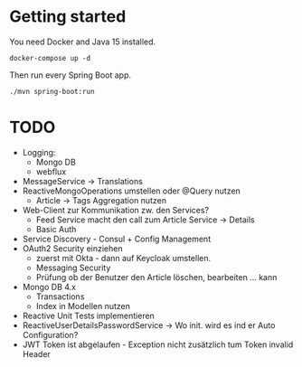 # Getting started

You need Docker and Java 15 installed.
	
	docker-compose up -d

Then run every Spring Boot app.

    ./mvn spring-boot:run

# TODO
* Logging:
  * Mongo DB
  * webflux
* MessageService -> Translations  
* ReactiveMongoOperations umstellen oder @Query nutzen
  * Article -> Tags Aggregation nutzen
* Web-Client zur Kommunikation zw. den Services?
  * Feed Service macht den call zum Article Service -> Details
  * Basic Auth
* Service Discovery - Consul + Config Management  
* OAuth2 Security einziehen
  * zuerst mit Okta - dann auf Keycloak umstellen.
  * Messaging Security
  * Prüfung ob der Benutzer den Article löschen, bearbeiten ... kann
* Mongo DB 4.x 
  * Transactions
  * Index in Modellen nutzen
* Reactive Unit Tests implementieren
* ReactiveUserDetailsPasswordService -> Wo init. wird es ind er Auto Configuration?
* JWT Token ist abgelaufen - Exception nicht zusätzlich tum Token invalid Header 
